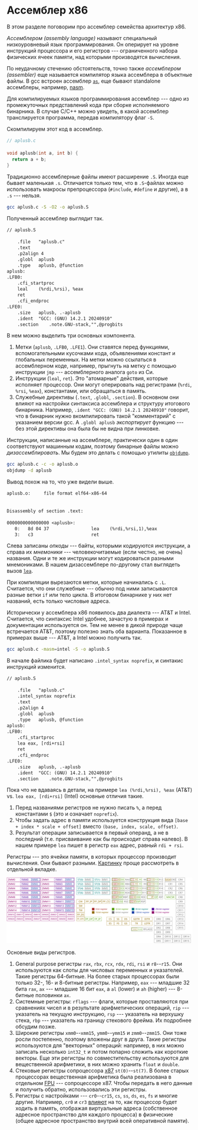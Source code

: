 # Ассемблер x86

В этом разделе поговорим про ассемблер семейства архитектур x86.

_Ассемблером (assembly language)_ называют специальный низкоуровневый язык
программирования. Он оперирует на уровне инструкций процессора и его регистров
--- ограниченного набора физических ячеек памяти, над которыми производятся
вычисления.

По неудачному стечению обстоятельств, точно также _ассемблером (assembler)_ еще
называется компилятор языка ассемблера в объектные файлы. В gcc встроен
ассемблер [`as`](https://linux.die.net/man/1/as), еще бывают standalone
ассемблеры, например, [nasm](https://www.nasm.us/).

Для компилируемых языков программирования ассемблер --- одно из промежуточных
представлений кода при сборке исполняемого бинарника. В случае C/C++ можно
увидеть, в какой ассемблер транслируется программа, передав компилятору флаг
`-S`.

Скомпилируем этот код в ассемблер.

```c
// aplusb.c

void aplusb(int a, int b) {
  return a + b;
}
```

Традиционно ассемблерные файлы имеют расширение `.S`. Иногда еще бывает
маленькая `.s`. Отличается только тем, что в `.S`-файлах можно использовать
макросы препроцессора (`#include`, `#define` и другие), а в `.s` --- нельзя.

```bash
gcc aplusb.c -S -O2 -o aplusb.S
```

Полученный ассемблер выглядит так.

```x86asm
// aplusb.S

	.file	"aplusb.c"
	.text
	.p2align 4
	.globl	aplusb
	.type	aplusb, @function
aplusb:
.LFB0:
	.cfi_startproc
	leal	(%rdi,%rsi), %eax
	ret
	.cfi_endproc
.LFE0:
	.size	aplusb, .-aplusb
	.ident	"GCC: (GNU) 14.2.1 20240910"
	.section	.note.GNU-stack,"",@progbits
```

В нем можно выделить три основных компонента.

1. Метки (`aplusb`, `.LFB0`, `.LFE1`). Они ставятся перед функциями,
   вспомогательными кусочками кода, объявлениями констант и глобальных
   переменных. На метки можно ссылаться в ассемблерном коде, например, прыгнуть
   на метку с помощью инструкции `jmp` --- ассемблерного аналога `goto` из Си.
1. Инструкции (`leal`, `ret`). Это "атомарные" действия, которые исполняет
   процессор. Они могут оперировать над регистрами (`%rdi`, `%rsi`, `%eax`),
   константами, или обращаться в память.
1. Служебные директивы (`.text`, `.globl`, `.section`). В основном
   они влияют на настройки синтаксиса ассемблера и структуру итогового
   бинарника. Например, `.ident	"GCC: (GNU) 14.2.1 20240910"` говорит, что в
   бинарник нужно вкомпилировать такой "комментарий" с указанием версии gcc. А
   `.globl aplusb` _экспортирует_ функцию --- без этой директивы она
   была бы не видна при линковке.

Инструкции, написанные на ассемблере, практически один в один соответствуют
машинным кодам, поэтому бинарные файлы можно _дизассемблировать_. Мы будем это
делать с помощью утилиты [`objdump`](https://linux.die.net/man/1/objdump).

```bash
gcc aplusb.c -c -o aplusb.o
objdump -d aplusb
```

Вывод похож на то, что уже видели выше.

```x86asm
aplusb.o:     file format elf64-x86-64


Disassembly of section .text:

0000000000000000 <aplusb>:
   0:   8d 04 37                lea    (%rdi,%rsi,1),%eax
   3:   c3                      ret
```

Слева записаны _опкоды_ --- байты, которыми кодируются инструкции, а справа их
_мнемоники_ --- человекочитаемые (если честно, не очень) названия. Одни и те же
инструкции могут кодироваться разными мнемониками. В нашем дизассемблере
по-другому стал выглядеть вызов [`lea`](https://www.felixcloutier.com/x86/lea).

При компиляции вырезаются метки, которые начинались с `.L`. Считается, что они
служебные --- обычно под ними записываются разные ветки `if` или тело цикла. В
итоговом бинарнике у них нет названий, есть только числовые адреса. 

Исторически у ассемблера x86 появилось два диалекта --- AT&T и Intel.
Считается, что синтаксис Intel удобнее, зачастую в примерах и документации
используется он. Тем не менее в дикой природе чаще встречается AT&T, поэтому
полезно знать оба варианта. Показанное в примерах выше --- AT&T, а Intel можно
получить так.

```bash
gcc aplusb.c -masm=intel -S -o aplusb.S
```

В начале файлика будет написано `.intel_syntax noprefix`, и синтакис инструкций
изменится.

```x86asm
// aplusb.S

	.file	"aplusb.c"
	.intel_syntax noprefix
	.text
	.p2align 4
	.globl	aplusb
	.type	aplusb, @function
aplusb:
.LFB0:
	.cfi_startproc
	lea	eax, [rdi+rsi]
	ret
	.cfi_endproc
.LFE0:
	.size	aplusb, .-aplusb
	.ident	"GCC: (GNU) 14.2.1 20240910"
	.section	.note.GNU-stack,"",@progbits
```

Пока что не вдаваясь в детали, на примере `lea (%rdi,%rsi), %eax` (AT&T) vs.
`lea eax, [rdi+rsi]` (Intel) основные отличия такие.
1. Перед названиями регистров не нужно писать `%`, а перед константами `$` (это
   и означает `noprefix`).
1. Чтобы задать адрес в памяти используется конструкция вида `[base + index *
   scale + offset]` вместо `(base, index, scale, offset)`.
1. Результат операции записывается в первый операнд, а не в последний (т.е.
   присваивание как бы происходит справа налево). В нашем примере `lea` пишет в
   регистр `eax` адрес, равный `rdi + rsi`.

Регистры --- это ячейки памяти, в которых процессор производит вычисления. Они
бывают разными.
[Картинку](https://en.wikipedia.org/wiki/X86#/media/File:Table_of_x86_Registers_svg.svg)
проще рассмотреть в отдельной вкладке.

![Регистры x86](x86_regs.svg)

Основные виды регистров.
1. General purpose регистры `rax`, `rbx`, `rcx`, `rdx`, `rdi`, `rsi` и
   `r8`--`r15`. Они используются как слоты для числовых переменных и
   указателей. Такие регистры 64-битные. На более старых процессорах были
   только 32-, 16- и 8-битные регистры. Например, `eax` --- младшие 32 бита
   `rax`, `ax` --- младшие 16 бит `eax`, а `al` (lower) и `ah` (higher) ---
   8-битные половинки `ax`.
1. Системные регистры: `rflags` --- флаги, которые проставляются при сравнениях
   чисел и в результате арифметических операций, `rip` --- указатель на текущую
   инструкцию, `rsp` --- указатель на верхушку стека, `rbp` --- указатель на
   границу стекового фрейма. Их подробнее обсудим позже.
1. Широкие регистры `xmm0`--`xmm15`, `ymm0`--`ymm15` и `zmm0`--`zmm15`. Они
   тоже росли постепенно, поэтому вложены друг в друга. Такие регистры
   используются для "векторных" операций: например, в них можно
   записать несколько `int32_t` и потом попарно сложить как короткие векторы.
   Еще эти регистры по совместительству используются для вещественной
   арифметики, в них можно хранить `float` и `double`.
1. Стековые регистры сопроцессора [x87](https://en.wikipedia.org/wiki/X87)
   `st(0)`--`st(7)`. В более старых процессорах вещественная арифметика была
   реализована в отдельном
   [FPU](https://en.wikipedia.org/wiki/Floating-point_unit) --- сопроцессоре
   x87. Чтобы передать в него данные и получить обратно, использовались эти
   регистры.
1. Регистры с настройками --- `cr0`--`cr15`, `cs`, `ss`, `ds`, `es`, `fs` и
   многие другие. Например, `cr0` и `cr3`
   [влияют](https://wiki.osdev.org/Paging) на то, как процессор будет ходить в
   память, отображая виртуальные адреса (собственное адресное пространство для
   каждого процесса) в физические (общее адресное пространство внутрий всей
   оперативной памяти).
